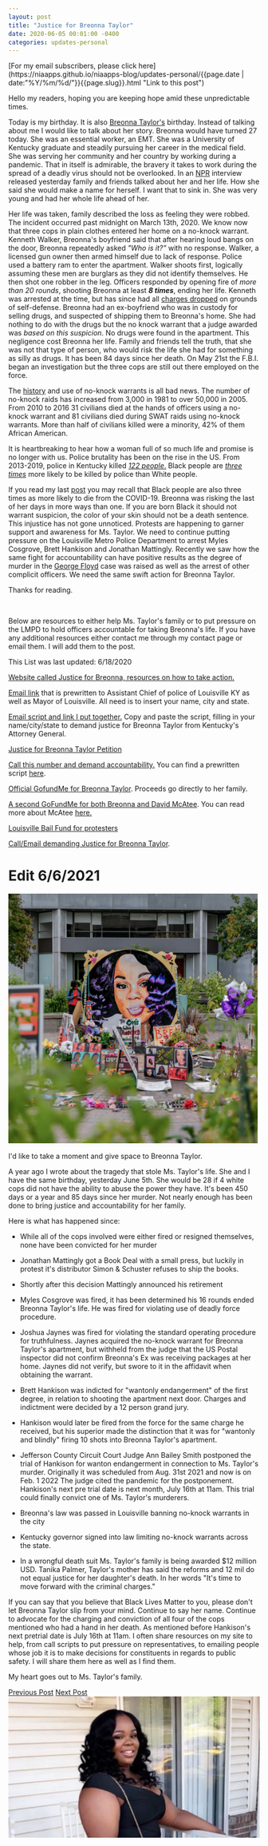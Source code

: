 ```yaml
---
layout: post
title: "Justice for Breonna Taylor"
date: 2020-06-05 00:01:00 -0400
categories: updates-personal
---
```

 <meta name="description" content="Today is my birthday. It is also Breonna Taylor's. Instead of talking about me I would like to talk about her story.">
<div class="feed" markdown="1">
 [For my email subscribers, please click here](https://niaapps.github.io/niaapps-blog/updates-personal/{{page.date | date:"%Y/%m/%d/"}}{{page.slug}}.html "Link to this post")
</div>

Hello my readers, hoping you are keeping hope amid these unpredictable times.

Today is my birthday. It is also <a href="https://www.cbsnews.com/news/breonna-taylor-fbi-investigation-shooting-louisville-police/" target="_blank" title="">Breonna </a><a href="https://en.wikipedia.org/wiki/Shooting_of_Breonna_Taylor" target="_blank" title="">Taylor's</a> birthday. Instead of talking about me I would like to talk about her story. Breonna would have turned 27 today. She was an essential worker, an EMT. She was a University of Kentucky graduate and steadily pursuing her career in the medical field. She was serving her community and her country by working during a  pandemic. That in itself is admirable,  the bravery it takes to work during the spread of a deadly virus should  not be overlooked. In an <a href="" target="_blank" title="https://www.npr.org/2020/06/04/869930040/as-the-nation-chants-her-name-breonna-taylors-family-grieves-a-life-robbed">NPR</a> interview released yesterday family and friends talked about her and her life. How she said she would make a name for herself. I want that to sink in. She was very young and had her whole life ahead of her. 

Her life was taken, family described the loss as feeling they were robbed. The incident occurred past midnight on March 13th, 2020. We know now that three cops in plain clothes entered her home on a no-knock warrant. Kenneth Walker, Breonna's boyfriend said that after hearing loud bangs on the door, Breonna repeatedly asked _"Who is it?"_ with no response. Walker, a licensed gun owner then armed himself due to lack of response. Police used a battery ram to enter the apartment. Walker shoots first, logically assuming these men are burglars as they did not identify themselves. He then shot one robber in the leg. Officers responded by opening fire of _more than 20 rounds_, shooting Breonna at least **_8 times_**, ending her life. Kenneth was arrested at the time, but has since had all <a href="https://www.boston25news.com/news/trending/charges-dropped-against-breonna-taylors-boyfriend-police-chief-retires-fbi-joins-probe/MDUWBEGADNHSVKIWVV3G42BZLA/" target="_blank" title="">charges dropped</a> on grounds of self-defense. Breonna had an ex-boyfriend who was in custody for selling drugs, and suspected of shipping them to Breonna's home. She had nothing to do with the drugs but the no knock warrant that a judge awarded was _based on this suspicion_. No drugs were found in the apartment. This negligence cost Breonna her life. Family and friends tell the truth, that she was not that type of person, who would risk the life she had for something as silly as drugs. It has been 84 days since her death. On May 21st the F.B.I. began an investigation but the three cops are still out there employed on the force. 

The <a href="https://en.wikipedia.org/wiki/No-knock_warrant#cite_note-nyt19m-1 " target="_blank" title="">history</a> and use of no-knock warrants is all bad news. The number of no-knock raids has increased from 3,000 in 1981 to over 50,000 in 2005. From 2010 to 2016 31 civilians died at the hands of officers using a no-knock warrant and 81 civilians died during SWAT raids using no-knock warrants. More than half of civilians killed were a minority, 42% of them African American. 

It is heartbreaking to hear how a woman full of so much life and promise is no longer with us. Police brutality has been on the rise in the US. From 2013-2019, police in Kentucky killed <a href="https://mappingpoliceviolence.org/" target="_blank" title="">_122 people_.</a> Black people are <a href="https://mappingpoliceviolence.org/" target="_blank" title="">_three times_</a> more likely to be killed by police than White people.

If you read my last <a href="https://niaapps.github.io/niaapps-blog/updates-personal/2020/05/31/Black-Lives-Matter.html" target="_blank" title="">post</a> you may recall that Black people are also three times as more likely to die from the COVID-19. Breonna was risking the last of her days in more ways than one. If you are born Black it should not warrant suspicion, the color of your skin should not be a death sentence. This injustice has not gone unnoticed. Protests are happening to garner support and awareness for Ms. Taylor. We need to continue putting pressure on the Louisville Metro Police Department to arrest Myles Cosgrove, Brett Hankison and Jonathan Mattingly. Recently we saw how the same fight for accountability can have positive results as the degree of murder in the <a href="https://www.nbcnews.com/news/us-news/3-more-minneapolis-officers-charged-george-floyd-death-derek-chauvin-n1222796" target="_blank" title="">George Floyd</a> case was raised as well as the arrest of other complicit officers. We need the same swift action for Breonna Taylor. 

Thanks for reading. 

&nbsp;&nbsp;&nbsp; 
&nbsp;&nbsp;&nbsp; 

Below are resources to either help Ms. Taylor's family or to put pressure on the LMPD to hold officers accountable for taking Breonna's life. If you have any additional resources either contact me through my contact page or email them. I will add them to the post.

This List was last updated: 6/18/2020

<a href="https://justiceforbreonna.org/" target="_blank" title="">Website called Justice for Breonna, resources on how to take action.</a>

<a href="https://t.co/K6DVLZWJ9B?amp=1" target="_blank" title="">Email link</a> that is prewritten to Assistant Chief of police of Louisville KY as well as Mayor of Louisville. All need is to insert your name, city and state.

<a href="https://niaapps.github.io/Script-for-KAG.html" target="_blank" title="">Email script and link I put together.</a> Copy and paste the script, filling in your name/city/state to demand justice for Breonna Taylor from Kentucky's Attorney General.  


<a href="https://www.change.org/p/andy-beshear-justice-for-breonna-taylor?utm_content=cl_sharecopy_22077589_en-US%3Av4&recruiter=852527036&recruited_by_id=20111c80-ad63-11e8-9a3a-a76981400f4b&utm_source=share_petition&utm_medium=copylink&utm_campaign=psf_combo_share_abi&utm_term=psf_combo_share_initial" target="_blank" title="">Justice for Breonna Taylor Petition</a>

<a href="https://twitter.com/CHlSMOSA/status/1268253644920483840/photo/1" target="_blank" title="">Call this number and demand accountability.</a> You can find a prewritten script <a href="https://twitter.com/BerniceKing/status/1269636063632527360" target="_blank" title="">here</a>.

<a href="https://www.gofundme.com/f/9v4q2-justice-for-breonna-taylor" target="_blank" title="">Official GofundMe for Breonna Taylor</a>. Proceeds go directly to her family.

<a href="https://www.gofundme.com/f/r3w76-raising-money-for-breonna-taylor-and-david-macatee" target="_blank" title="">A second GoFundMe for both Breonna and David McAtee</a>. You can read more about McAtee <a href="https://www.cnn.com/2020/06/02/us/david-mcatee-louisville-what-we-know-trnd/index.html" target="_blank" title="">here.</a>

<a href="https://actionnetwork.org/fundraising/louisville-community-bail-fund" target="_blank" title="">Louisville Bail Fund for protesters</a>

<a href="https://twitter.com/BerniceKing/status/1269636063632527360/photo/2" target="_blank" title="">Call/Email demanding Justice for Breonna Taylor</a>.


# Edit 6/6/2021

<div class="scale-img">
<img id="img-id" src="/../../images/breonna3.jpg" width="500px" height="auto" alt="A memorial for Breonna Taylor">
</div>

I'd like to take a moment and give space to Breonna Taylor.

A year ago I wrote about the tragedy that stole Ms. Taylor's life. She and I have the same birthday, yesterday June 5th. She would be 28 if 4 white cops did not have the ability to abuse the power they have. It's been 450 days or a year and 85 days since her murder. Not nearly enough has been done to bring justice and accountability for her family.

Here is what has happened since:


- While all of the cops involved were either fired or resigned themselves, none have been convicted for her murder

- Jonathan Mattingly got a Book Deal with a small press, but luckily in protest it's distributor Simon & Schuster refuses to ship the books.
- Shortly after this decision Mattingly announced his retirement

- Myles Cosgrove was fired, it has been determined his 16 rounds ended Breonna Taylor's life. He was fired for violating use of deadly force procedure.

- Joshua Jaynes was fired for violating the standard operating procedure for truthfulness. Jaynes acquired the no-knock warrant for Breonna Taylor's apartment, but withheld from the judge that the US Postal inspector did not confirm Breonna's Ex was receiving packages at her home. Jaynes did not verify, but swore to it in the affidavit when obtaining the warrant.

- Brett Hankison was indicted for "wantonly endangerment" of the first degree, in relation to shooting the apartment next door. Charges and indictment were decided by a 12 person grand jury.
- Hankison would later be fired from the force for the same charge he received, but his superior made the distinction that it was for "wantonly and blindly" firing 10 shots into Breonna Taylor's apartment. 
- Jefferson County Circuit Court Judge Ann Bailey Smith postponed the trial of Hankison for wanton endangerment in connection to Ms. Taylor's murder. Originally it was scheduled from Aug. 31st 2021 and now is on Feb. 1 2022 The judge cited the pandemic for the postponement. Hankison's next pre trial date is next month, July 16th at 11am. This trial could finally convict one of Ms. Taylor's murderers.

- Breonna's law was passed in Louisville banning no-knock warrants in the city
- Kentucky governor signed into law limiting no-knock warrants across the state.
- In a wrongful death suit Ms. Taylor's family is being awarded $12 million USD. Tanika Palmer, Taylor's mother has said the reforms and 12 mil do not equal justice for her daughter's death. In her words "It's time to move forward with the criminal charges."

If you can say that you believe that Black Lives Matter to you, please don't let Breonna Taylor slip from your mind. Continue to say her name. Continue to advocate for the charging and conviction of all four of the cops mentioned who had a hand in her death.  As mentioned before Hankison's next pretrial date is July 16th at 11am. I often share resources on my site to help, from call scripts to put pressure on representatives, to emailing people whose job it is to make decisions for constituents in regards to public safety. I will share them here as well as I find them.

My heart goes out to Ms. Taylor's family. 




<div class="button-post">
    <a href="https://niaapps.github.io/niaapps-blog/updates-personal/2020/05/31/Black-Lives-Matter.html" class="post-button" id="button-nxt">Previous Post</a>
    <a href="https://niaapps.github.io/niaapps-blog/updates-personal/2020/06/10/Quarantine-Playlist.html" class="post-button" id="button-nxt">Next Post</a>

  </div>


  <div class="thumbnail">
  <img id="bre" src="/../../images/breonna2.jpg" alt="Breonna Taylor">
  </div>